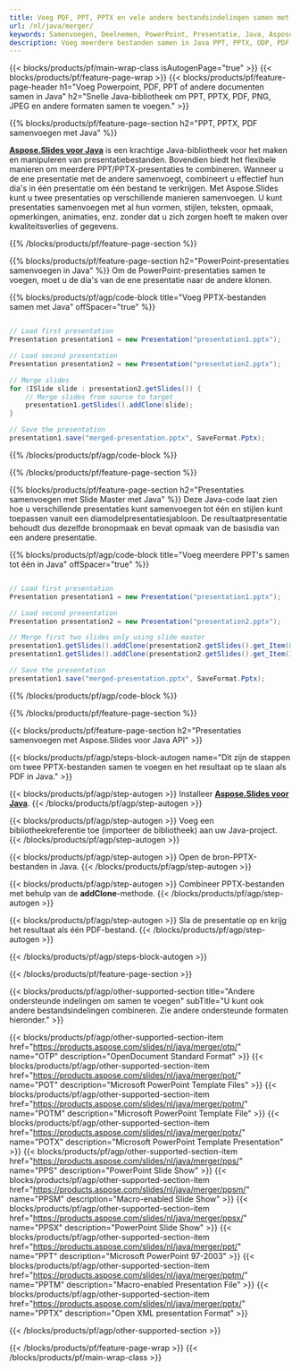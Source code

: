 ```yaml
---
title: Voeg PDF, PPT, PPTX en vele andere bestandsindelingen samen met Java
url: /nl/java/merger/
keywords: Samenvoegen, Deelnemen, PowerPoint, Presentatie, Java, Aspose
description: Voeg meerdere bestanden samen in Java PPT, PPTX, ODP, PDF, PNG, JPG en nog veel meer.
---
```


{{< blocks/products/pf/main-wrap-class isAutogenPage="true" >}}
{{< blocks/products/pf/feature-page-wrap >}}
{{< blocks/products/pf/feature-page-header h1="Voeg Powerpoint, PDF, PPT of andere documenten samen in Java" h2="Snelle Java-bibliotheek om PPT, PPTX, PDF, PNG, JPEG en andere formaten samen te voegen." >}}

{{% blocks/products/pf/feature-page-section h2="PPT, PPTX, PDF samenvoegen met Java" %}}

[**Aspose.Slides voor Java**](https://products.aspose.com/slides/nl/java/) is een krachtige Java-bibliotheek voor het maken en manipuleren van presentatiebestanden. Bovendien biedt het flexibele manieren om meerdere PPT/PPTX-presentaties te combineren. Wanneer u de ene presentatie met de andere samenvoegt, combineert u effectief hun dia's in één presentatie om één bestand te verkrijgen. Met Aspose.Slides kunt u twee presentaties op verschillende manieren samenvoegen. U kunt presentaties samenvoegen met al hun vormen, stijlen, teksten, opmaak, opmerkingen, animaties, enz. zonder dat u zich zorgen hoeft te maken over kwaliteitsverlies of gegevens.

{{% /blocks/products/pf/feature-page-section %}}

{{% blocks/products/pf/feature-page-section  h2="PowerPoint-presentaties samenvoegen in Java" %}}
Om de PowerPoint-presentaties samen te voegen, moet u de dia's van de ene presentatie naar de andere klonen.

{{% blocks/products/pf/agp/code-block title="Voeg PPTX-bestanden samen met Java" offSpacer="true" %}}

```java

// Load first presentation
Presentation presentation1 = new Presentation("presentation1.pptx");

// Load second presentation
Presentation presentation2 = new Presentation("presentation2.pptx");

// Merge slides
for (ISlide slide : presentation2.getSlides()) {
	// Merge slides from source to target
	presentation1.getSlides().addClone(slide);
}

// Save the presentation
presentation1.save("merged-presentation.pptx", SaveFormat.Pptx);
```


{{% /blocks/products/pf/agp/code-block %}}

{{% /blocks/products/pf/feature-page-section %}}

{{% blocks/products/pf/feature-page-section  h2="Presentaties samenvoegen met Slide Master met Java" %}}
Deze Java-code laat zien hoe u verschillende presentaties kunt samenvoegen tot één en stijlen kunt toepassen vanuit een diamodelpresentatiesjabloon. De resultaatpresentatie behoudt dus dezelfde bronopmaak en bevat opmaak van de basisdia van een andere presentatie.

{{% blocks/products/pf/agp/code-block title="Voeg meerdere PPT's samen tot één in Java" offSpacer="true" %}}

``` java

// Load first presentation
Presentation presentation1 = new Presentation("presentation1.pptx");

// Load second presentation
Presentation presentation2 = new Presentation("presentation2.pptx");

// Merge first two slides only using slide master
presentation1.getSlides().addClone(presentation2.getSlides().get_Item(0), presentation1.getMasters().get_Item(0), true);
presentation1.getSlides().addClone(presentation2.getSlides().get_Item(1), presentation1.getMasters().get_Item(0), true);

// Save the presentation
presentation1.save("merged-presentation.pptx", SaveFormat.Pptx);
```

{{% /blocks/products/pf/agp/code-block %}}

{{% /blocks/products/pf/feature-page-section %}}

{{< blocks/products/pf/feature-page-section  h2="Presentaties samenvoegen met Aspose.Slides voor Java API" >}}

{{< blocks/products/pf/agp/steps-block-autogen name="Dit zijn de stappen om twee PPTX-bestanden samen te voegen en het resultaat op te slaan als PDF in Java." >}}

{{< blocks/products/pf/agp/step-autogen >}}
Installeer [**Aspose.Slides voor Java**](https://docs.aspose.com/slides/java/installation/). 
{{< /blocks/products/pf/agp/step-autogen >}}

{{< blocks/products/pf/agp/step-autogen >}}
Voeg een bibliotheekreferentie toe (importeer de bibliotheek) aan uw Java-project.
{{< /blocks/products/pf/agp/step-autogen >}}

{{< blocks/products/pf/agp/step-autogen >}}
Open de bron-PPTX-bestanden in Java.
{{< /blocks/products/pf/agp/step-autogen >}}

{{< blocks/products/pf/agp/step-autogen >}}
Combineer PPTX-bestanden met behulp van de **addClone**-methode.
{{< /blocks/products/pf/agp/step-autogen >}}

{{< blocks/products/pf/agp/step-autogen >}}
Sla de presentatie op en krijg het resultaat als één PDF-bestand.
{{< /blocks/products/pf/agp/step-autogen >}}

{{< /blocks/products/pf/agp/steps-block-autogen >}}

{{< /blocks/products/pf/feature-page-section >}}

{{< blocks/products/pf/agp/other-supported-section title="Andere ondersteunde indelingen om samen te voegen" subTitle="U kunt ook andere bestandsindelingen combineren. Zie andere ondersteunde formaten hieronder." >}}

{{< blocks/products/pf/agp/other-supported-section-item href="https://products.aspose.com/slides/nl/java/merger/otp/" name="OTP" description="OpenDocument Standard Format" >}}
{{< blocks/products/pf/agp/other-supported-section-item href="https://products.aspose.com/slides/nl/java/merger/pot/" name="POT" description="Microsoft PowerPoint Template Files" >}}
{{< blocks/products/pf/agp/other-supported-section-item href="https://products.aspose.com/slides/nl/java/merger/potm/" name="POTM" description="Microsoft PowerPoint Template File" >}}
{{< blocks/products/pf/agp/other-supported-section-item href="https://products.aspose.com/slides/nl/java/merger/potx/" name="POTX" description="Microsoft PowerPoint Template Presentation" >}}
{{< blocks/products/pf/agp/other-supported-section-item href="https://products.aspose.com/slides/nl/java/merger/pps/" name="PPS" description="PowerPoint Slide Show" >}}
{{< blocks/products/pf/agp/other-supported-section-item href="https://products.aspose.com/slides/nl/java/merger/ppsm/" name="PPSM" description="Macro-enabled Slide Show" >}}
{{< blocks/products/pf/agp/other-supported-section-item href="https://products.aspose.com/slides/nl/java/merger/ppsx/" name="PPSX" description="PowerPoint Slide Show" >}}
{{< blocks/products/pf/agp/other-supported-section-item href="https://products.aspose.com/slides/nl/java/merger/ppt/" name="PPT" description="Microsoft PowerPoint 97-2003" >}}
{{< blocks/products/pf/agp/other-supported-section-item href="https://products.aspose.com/slides/nl/java/merger/pptm/" name="PPTM" description="Macro-enabled Presentation File" >}}
{{< blocks/products/pf/agp/other-supported-section-item href="https://products.aspose.com/slides/nl/java/merger/pptx/" name="PPTX" description="Open XML presentation Format" >}}

{{< /blocks/products/pf/agp/other-supported-section >}}

{{< /blocks/products/pf/feature-page-wrap >}}
{{< /blocks/products/pf/main-wrap-class >}}